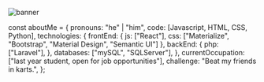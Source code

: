 
![banner](https://user-images.githubusercontent.com/23727056/87433896-78ae9700-c607-11ea-9ca6-9cdbe3f67998.jpg)

const aboutMe = {
   pronouns: "he" | "him",
   code: [Javascript, HTML, CSS, Python],
   technologies: {
      frontEnd: {
         js: ["React"],
         css: ["Materialize", "Bootstrap", "Material Design", "Semantic UI"]
      },
      backEnd: {
         php: ["Laravel"],
      },
      databases: ["mySQL", "SQLServer"],
   },
   currentOccupation: ["last year student, open for job opportunities"],
   challenge: "Beat my friends in karts.",
};
<!---
cfrodriguezb17/cfrodriguezb17 is a ✨ special ✨ repository because its `README.md` (this file) appears on your GitHub profile.
You can click the Preview link to take a look at your changes.
--->

